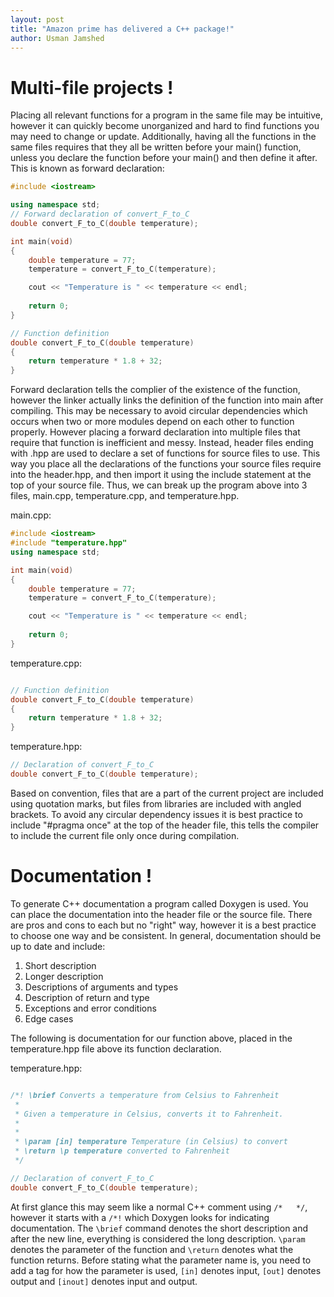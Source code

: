 ```yaml
---
layout: post
title: "Amazon prime has delivered a C++ package!"
author: Usman Jamshed
---
```


# Multi-file projects !
Placing all relevant functions for a program in the same file may be intuitive, however it can quickly become unorganized and hard to find functions you may need to change or update. Additionally, having all the functions in the same files requires that they all be written before your main() function, unless you declare the function before your main() and then define it after. This is known as forward declaration:

```cpp
#include <iostream>

using namespace std;
// Forward declaration of convert_F_to_C
double convert_F_to_C(double temperature);

int main(void)
{
    double temperature = 77;
    temperature = convert_F_to_C(temperature);

    cout << "Temperature is " << temperature << endl;
    
    return 0;
}

// Function definition
double convert_F_to_C(double temperature)
{
    return temperature * 1.8 + 32;
}
```

Forward declaration tells the complier of the existence of the function, however the linker actually links the definition of the function into main after compiling. This may be necessary to avoid circular dependencies which occurs when two or more modules depend on each other to function properly. However placing a forward declaration into multiple files that require that function is inefficient and messy. Instead, header files ending with .hpp are used to declare a set of functions for source files to use. This way you place all the declarations of the functions your source files require into the header.hpp, and then import it using the include statement at the top of your source file. Thus, we can break up the program above into 3 files, main.cpp, temperature.cpp, and temperature.hpp.

main.cpp:
```cpp
#include <iostream>
#include "temperature.hpp"
using namespace std;

int main(void)
{
    double temperature = 77;
    temperature = convert_F_to_C(temperature);

    cout << "Temperature is " << temperature << endl;
    
    return 0;
}
```

temperature.cpp:
```cpp

// Function definition
double convert_F_to_C(double temperature)
{
    return temperature * 1.8 + 32;
}
```

temperature.hpp:
```cpp
// Declaration of convert_F_to_C
double convert_F_to_C(double temperature);

```

Based on convention, files that are a part of the current project are included using quotation marks, but files from libraries are included with angled brackets. To avoid any circular dependency issues it is best practice to include "#pragma once" at the top of the header file, this tells the compiler to include the current file only once during compilation.

# Documentation !

To generate C++ documentation a program called Doxygen is used. You can place the documentation into the header file or the source file. There are pros and cons to each but no "right" way, however it is a best practice to choose one way and be consistent. In general, documentation should be up to date and include:

1) Short description
2) Longer description
3) Descriptions of arguments and types
4) Description of return and type
5) Exceptions and error conditions
6) Edge cases

The following is documentation for our function above, placed in the temperature.hpp file above its function declaration.

temperature.hpp:
```cpp

/*! \brief Converts a temperature from Celsius to Fahrenheit
 *
 * Given a temperature in Celsius, converts it to Fahrenheit.
 * 
 *
 * \param [in] temperature Temperature (in Celsius) to convert
 * \return \p temperature converted to Fahrenheit
 */

// Declaration of convert_F_to_C
double convert_F_to_C(double temperature);

```

At first glance this may seem like a normal C++ comment using `/*   */`, however it starts with a `/*!` which Doxygen looks for indicating documentation. The `\brief` command denotes the short description and after the new line, everything is considered the long description. `\param` denotes the parameter of the function and `\return` denotes what the function returns. Before stating what the parameter name is, you need to add a tag for how the parameter is used, `[in]` denotes input, `[out]` denotes output and `[inout]` denotes input and output.

